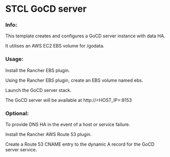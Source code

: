 # STCL GoCD server

### Info:

 This template creates and configures a GoCD server instance with data HA.

 It utilises an AWS EC2 EBS volume for /godata.

### Usage:

 Install the Rancher EBS plugin.

 Using the Rancher EBS plugin, create an EBS volume named ebs.

 Launch the GoCD server stack.

 The GoCD server will be available at http://<HOST_IP>:8153

### Optional:

 To provide DNS HA in the event of a host or service failure.

 Install the Rancher AWS Route 53 plugin.

 Create a Route 53 CNAME entry to the dynamic A record for the GoCD server service.
